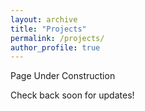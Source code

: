 ```yaml
---
layout: archive
title: "Projects"
permalink: /projects/
author_profile: true
---
```


Page Under Construction

Check back soon for updates!


